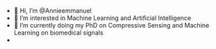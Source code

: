 - 👋 Hi, I’m @Annieemmanuel
- 👀 I’m interested in Machine Learning and Artificial Intelligence
- 🌱 I’m currently doing my PhD on Compressive Sensing and Machine Learning on biomedical signals
- 
<!---
Annieemmanuel/Annieemmanuel is a ✨ special ✨ repository because its `README.md` (this file) appears on your GitHub profile.
You can click the Preview link to take a look at your changes.
--->
